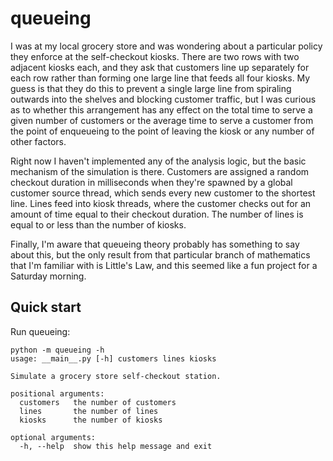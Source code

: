 queueing
========

I was at my local grocery store and was wondering about a particular policy they
enforce at the self-checkout kiosks. There are two rows with two adjacent kiosks
each, and they ask that customers line up separately for each row rather than
forming one large line that feeds all four kiosks. My guess is that they do this
to prevent a single large line from spiraling outwards into the shelves and
blocking customer traffic, but I was curious as to whether this arrangement has
any effect on the total time to serve a given number of customers or the average
time to serve a customer from the point of enqueueing to the point of leaving
the kiosk or any number of other factors.

Right now I haven't implemented any of the analysis logic, but the basic
mechanism of the simulation is there. Customers are assigned a random checkout
duration in milliseconds when they're spawned by a global customer source
thread, which sends every new customer to the shortest line. Lines feed into
kiosk threads, where the customer checks out for an amount of time equal to
their checkout duration. The number of lines is equal to or less than the number
of kiosks.

Finally, I'm aware that queueing theory probably has something to say about
this, but the only result from that particular branch of mathematics that I'm
familiar with is Little's Law, and this seemed like a fun project for a Saturday
morning.

Quick start
-----------

Run queueing:

    python -m queueing -h
    usage: __main__.py [-h] customers lines kiosks
    
    Simulate a grocery store self-checkout station.
    
    positional arguments:
      customers   the number of customers
      lines       the number of lines
      kiosks      the number of kiosks
    
    optional arguments:
      -h, --help  show this help message and exit
